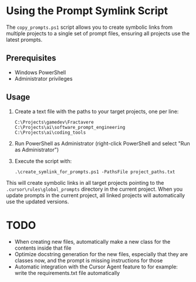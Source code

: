 # Using the Prompt Symlink Script

The `copy_prompts.ps1` script allows you to create symbolic links from multiple projects to a single set of prompt files, ensuring all projects use the latest prompts.

## Prerequisites
- Windows PowerShell
- Administrator privileges

## Usage
1. Create a text file with the paths to your target projects, one per line:
   ```
   C:\Projects\gamedev\Fractavere
   C:\Projects\ai\software_prompt_engineering
   C:\Projects\ai\coding_tools
   ```

2. Run PowerShell as Administrator (right-click PowerShell and select "Run as Administrator")

3. Execute the script with:
   ```
   .\create_symlink_for_prompts.ps1 -PathsFile project_paths.txt
   ```

This will create symbolic links in all target projects pointing to the `.cursor\rules\global_prompts` directory in the current project. When you update prompts in the current project, all linked projects will automatically use the updated versions.

# TODO
- When creating new files, automatically make a new class for the contents inside that file
- Optimize docstring generation for the new files, especially that they are classes now, and the prompt is missing instructions for those
- Automatic integration with the Cursor Agent feature to for example: write the requirements.txt file automatically

